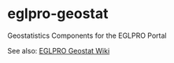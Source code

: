 eglpro-geostat
==============

Geostatistics Components for the EGLPRO Portal


See also: [EGLPRO Geostat Wiki][wiki]


[wiki]: https://github.com/eglpro/eglpro-geostat/wiki
